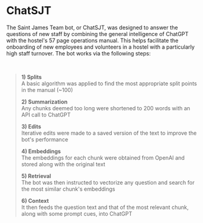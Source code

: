 # ChatSJT

The Saint James Team bot, or ChatSJT, was designed to answer the questions of new staff by combining the general intelligence of ChatGPT with the hostel's 57 page operations manual. This helps facilitate the onboarding of new employees and volunteers in a hostel with a particularly high staff turnover. The bot works via the following steps:

</br>

>  **1) Splits**  
>     A basic algorithm was applied to find the most appropriate split points in the manual (~100)
> 
>  **2) Summarization**  
>     Any chunks deemed too long were shortened to 200 words with an API call to ChatGPT
> 
>  **3) Edits**  
>     Iterative edits were made to a saved version of the text to improve the bot's performance
> 
>  **4) Embeddings**  
>     The embeddings for each chunk were obtained from OpenAI and stored along with the original text
> 
>  **5) Retrieval**    
>     The bot was then instructed to vectorize any question and search for the most similar chunk's embeddings
> 
>  **6) Context**  
>     It then feeds the question text and that of the most relevant chunk, along with some prompt cues, into ChatGPT

